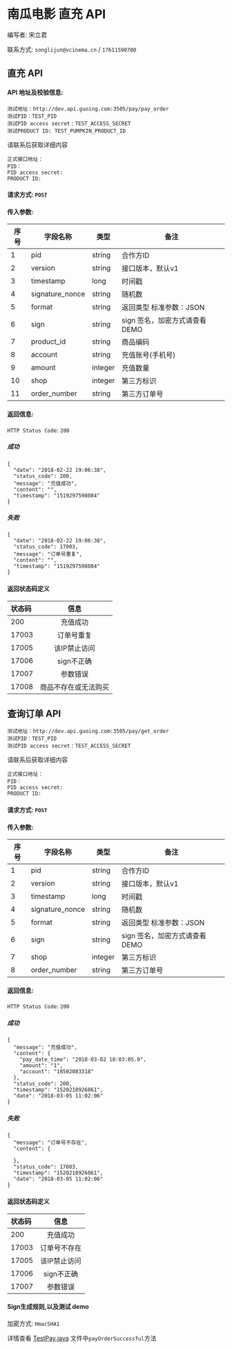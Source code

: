 # 南瓜电影 直充 API

编写者: 宋立君 

联系方式: `songlijun@vcinema.cn` / `17611590700`


## 直充 API

#### API 地址及校验信息: 

```
测试地址：http://dev.api.guoing.com:3505/pay/pay_order
测试PID：TEST_PID
测试PID access secret：TEST_ACCESS_SECRET
测试PRODUCT ID: TEST_PUMPKIN_PRODUCT_ID
```

请联系后获取详细内容

```
正式接口地址：
PID：
PID access secret:
PRODUCT ID: 
```


#### 请求方式: `POST`

#### 传入参数:

序号  | 字段名称 |   类型   | 备注
---- | ------- | ------ | -----
  1  |  pid    | string  | 合作方ID
  2  | version | string | 接口版本，默认v1
  3  | timestamp | long   | 时间戳
  4  | signature_nonce  | string | 随机数
  5  | format    | string |  返回类型 标准参数：JSON
  6  | sign | string | sign 签名，加密方式请查看DEMO
  7  | product_id | string | 商品编码 
  8  | account | string | 充值账号(手机号)
  9  | amount | integer | 充值数量
  10  | shop | integer | 第三方标识
  11  | order_number | string | 第三方订单号




#### 返回信息:

`HTTP Status Code`: `200`

##### 成功

```
{
  "date": "2018-02-22 19:06:38",
  "status_code": 200,
  "message": "充值成功",
  "content": "",
  "timestamp": "1519297598084"
}
```

##### 失败

```
{
  "date": "2018-02-22 19:06:38",
  "status_code": 17003,
  "message": "订单号重复",
  "content": "",
  "timestamp": "1519297598084"
}
```

#### 返回状态码定义

| 状态码  | 信息  |  
| :------------ |:---------------:| 
| 200      | 充值成功 | 
| 17003      | 订单号重复|
| 17005      | 该IP禁止访问        |
| 17006      | sign不正确        |
| 17007     | 参数错误        |
| 17008      | 商品不存在或无法购买        |


## 查询订单 API

```
测试地址：http://dev.api.guoing.com:3505/pay/get_order
测试PID：TEST_PID
测试PID access secret：TEST_ACCESS_SECRET
```

请联系后获取详细内容

```
正式接口地址：
PID：
PID access secret:
PRODUCT ID: 
```

#### 请求方式: `POST`

#### 传入参数:

序号  | 字段名称 |   类型   | 备注
---- | ------- | ------ | -----
  1  |  pid    | string  | 合作方ID
  2  | version | string | 接口版本，默认v1
  3  | timestamp | long   | 时间戳
  4  | signature_nonce  | string | 随机数
  5  | format    | string |  返回类型 标准参数：JSON
  6  | sign | string | sign 签名，加密方式请查看DEMO
  7  | shop | integer | 第三方标识
  8  | order_number | string | 第三方订单号

#### 返回信息:

`HTTP Status Code`: `200`

##### 成功

```
{
  "message": "充值成功",
  "content": {
    "pay_date_time": "2018-03-02 18:03:05.0",
    "amount": "1",
    "account": "18502083318"
  },
  "status_code": 200,
  "timestamp": "1520218926861",
  "date": "2018-03-05 11:02:06"
}
```

##### 失败

```
{
  "message": "订单号不存在",
  "content": {

  },
  "status_code": 17003,
  "timestamp": "1520218926861",
  "date": "2018-03-05 11:02:06"
}
```

#### 返回状态码定义

| 状态码  | 信息  |  
| :------------ |:---------------:| 
| 200      | 充值成功 | 
| 17003      | 订单号不存在 |
| 17005      | 该IP禁止访问        |
| 17006      | sign不正确        |
| 17007     | 参数错误        |



#### Sign生成规则,以及测试 demo

加密方式: `HmacSHA1`

详情查看 [TestPay.java](https://github.com/pumpkin-movie/pumpkin_partner_api_demo/blob/master/src/test/java/cn/vcinema/partner/TestPay.java) 文件中`payOrderSuccessful`方法
